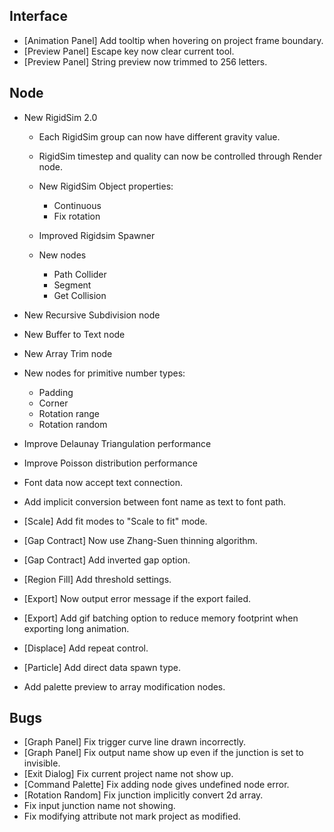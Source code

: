## Interface
- [Animation Panel] Add tooltip when hovering on project frame boundary.
- [Preview Panel] Escape key now clear current tool.
- [Preview Panel] String preview now trimmed to 256 letters.

## Node
- New RigidSim 2.0
  - Each RigidSim group can now have different gravity value.
  - RigidSim timestep and quality can now be controlled through Render node.
  - New RigidSim Object properties:
    - Continuous
    - Fix rotation

  - Improved Rigidsim Spawner
  - New nodes
    - Path Collider
    - Segment
    - Get Collision
  
- New Recursive Subdivision node
- New Buffer to Text node
- New Array Trim node
- New nodes for primitive number types:
  - Padding
  - Corner
  - Rotation range
  - Rotation random

- Improve Delaunay Triangulation performance
- Improve Poisson distribution performance
- Font data now accept text connection.
- Add implicit conversion between font name as text to font path.



- [Scale] Add fit modes to "Scale to fit" mode.
- [Gap Contract] Now use Zhang-Suen thinning algorithm.
- [Gap Contract] Add inverted gap option.
- [Region Fill] Add threshold settings.
- [Export] Now output error message if the export failed.
- [Export] Add gif batching option to reduce memory footprint when exporting long animation.
- [Displace] Add repeat control.
- [Particle] Add direct data spawn type.
- Add palette preview to array modification nodes.

## Bugs
- [Graph Panel] Fix trigger curve line drawn incorrectly.
- [Graph Panel] Fix output name show up even if the junction is set to invisible.
- [Exit Dialog] Fix current project name not show up.
- [Command Palette] Fix adding node gives undefined node error.
- [Rotation Random] Fix junction implicitly convert 2d array.
- Fix input junction name not showing.
- Fix modifying attribute not mark project as modified.